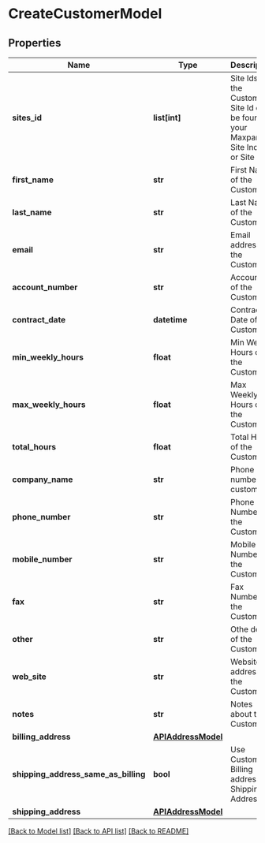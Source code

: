 # CreateCustomerModel

## Properties
Name | Type | Description | Notes
------------ | ------------- | ------------- | -------------
**sites_id** | **list[int]** | Site Ids of the Customer. Site Id can be found in your Maxpanda Site Index or Site API | 
**first_name** | **str** | First Name of the Customer | 
**last_name** | **str** | Last Name of the Customer | 
**email** | **str** | Email address of the Customer | 
**account_number** | **str** | Account # of the Customer | [optional] 
**contract_date** | **datetime** | Contract Date of the Customer | [optional] 
**min_weekly_hours** | **float** | Min Weekly Hours of the Customer | [optional] 
**max_weekly_hours** | **float** | Max Weekly Hours of the Customer | [optional] 
**total_hours** | **float** | Total Hours of the Customer | [optional] 
**company_name** | **str** | Phone number of customer. | [optional] 
**phone_number** | **str** | Phone Number of the Customer | [optional] 
**mobile_number** | **str** | Mobile Number of the Customer | [optional] 
**fax** | **str** | Fax Number of the Customer | [optional] 
**other** | **str** | Othe details of the Customer | [optional] 
**web_site** | **str** | Website address of the Customer | [optional] 
**notes** | **str** | Notes about the Customer | [optional] 
**billing_address** | [**APIAddressModel**](APIAddressModel.md) |  | [optional] 
**shipping_address_same_as_billing** | **bool** | Use Customers Billing address as Shipping Address | [optional] 
**shipping_address** | [**APIAddressModel**](APIAddressModel.md) |  | [optional] 

[[Back to Model list]](../README.md#documentation-for-models) [[Back to API list]](../README.md#documentation-for-api-endpoints) [[Back to README]](../README.md)

